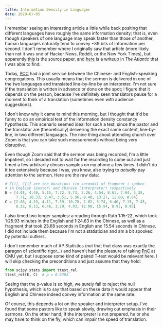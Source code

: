 ```yaml
---
title: Information Density in Languages
date: 2020-07-05
---
```


I remember seeing an interesting article a little while back positing
that different languages have roughly the same information density; that
is, even though speakers of one language may speak faster than those of
another, human languages naturally tend to convey ~39 bits of
information per second. I don't remember where I originally saw that
article (more likely than not it was one of Hacker News, Reddit, or the
New York Times), but apparently
[this](https://advances.sciencemag.org/content/5/9/eaaw2594) is the
source paper, and
[here](https://www.theatlantic.com/science/archive/2019/09/people-speak-faster-less-efficient-languages/597391/)
is a writeup in _The Atlantic_ that I was able to find.

Today, [PCC](https://www.pittsburghchinesechurch.org/) had a joint
service between the Chinese- and English-speaking congregations. This
usually means that the sermon is delivered in one of the two languages
and translated line-by-line by an interpreter. I'm not sure if the
translation is written in advance or done on the spot; I figure that it
depends on the person, because I've definitely seen translators pause
for a moment to think of a translation (sometimes even with audience
suggestions).

I don't know why it came to mind this morning, but I thought that it'd
be funny to do an empirical test of the information density constancy
hypothesis. This scenario seemed ideal for such a test, since the pastor
and the translator are (theoretically) delivering the exact same
content, line-by-line, in two different languages. The nice thing about
attending church over Zoom is that you can take such measurements
without being very disruptive.

Even though Zoom said that the sermon was being recorded, I'm a little
impatient, so I decided not to wait for the recording to come out and
just timed a few arbitrarily chosen samples on my phone a few times. I
didn't do it too extensively because I was, you know, also trying to
_actually_ pay attention to the sermon. Here are the raw data:

```python
# E[i], C[i] are the durations (in seconds) of fragment i spoken
# in English (pastor) and Chinese (interpreter) respectively
E = [4.01, 4.40, 5.15, 7.72, 8.73, 2.26, 4.54, 8.61, 7.94, 5.38,
     7.71, 10.33, 9.47, 3.51, 5.06, 9.48, 13.27, 11.60, 8.64]
C = [2.88, 4.19, 4.11, 7.59, 10.78, 2.02, 3.74, 6.46, 7.15, 7.45,
     8.22, 8.13, 6.46, 3.29, 4.93, 12.90, 15.94, 8.93, 8.95]
```

I also timed two longer samples: a reading through Ruth 1:15-22, which
took 1:25.93 minutes in the English and 1:24.63 in the Chinese, as well
as a fragment that took 23.68 seconds in English and 15.54 seconds in
Chinese. I did not include them because I'm not a statistician and am a
bit spooked by potential outliers.

I don't remember much of AP Statistics (not that that class was exactly
the paragon of scientific rigor...) and haven't had the pleasure of
taking [PnC](http://www.cs.cmu.edu/~harchol/PnC/class.html) at CMU yet,
but I suppose some kind of paired T-test would be relevant here. I will
skip checking the preconditions and just assume that they hold:

```python
from scipy.stats import ttest_rel
ttest_rel(E, C)  # p = 0.6383
```

Seeing that the p-value is so high, we surely fail to reject the null
hypothesis, which is to say that based on these data it would appear
that English and Chinese indeed convey information at the same rate.

Of course, this depends a lot on the speaker and interpreter setup. I've
found that some pastors like to speak slowly, drawing out emphasis in
their sermons. On the other hand, if the interpreter is not prepared, he
or she may have to think on the fly, which can impair the speed of
translation.
